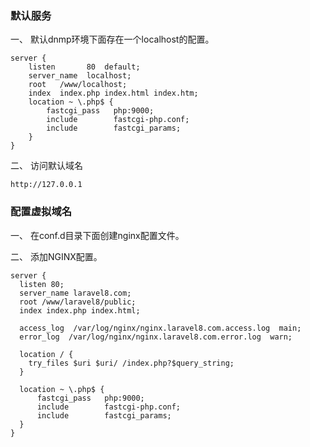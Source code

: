 ### 默认服务

一、 默认dnmp环境下面存在一个localhost的配置。

```shell
server {
    listen       80  default;
    server_name  localhost;
    root   /www/localhost;
    index  index.php index.html index.htm;
    location ~ \.php$ {
        fastcgi_pass   php:9000;
        include        fastcgi-php.conf;
        include        fastcgi_params;
    }
}
```
二、 访问默认域名

```shell
http://127.0.0.1
```
### 配置虚拟域名

一、 在conf.d目录下面创建nginx配置文件。

二、 添加NGINX配置。
```shell
server {
  listen 80;
  server_name laravel8.com;
  root /www/laravel8/public;
  index index.php index.html;

  access_log  /var/log/nginx/nginx.laravel8.com.access.log  main;
  error_log  /var/log/nginx/nginx.laravel8.com.error.log  warn;

  location / {
    try_files $uri $uri/ /index.php?$query_string;
  }

  location ~ \.php$ {
      fastcgi_pass   php:9000;
      include        fastcgi-php.conf;
      include        fastcgi_params;
  }
}
```